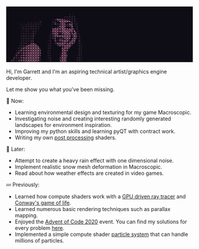 ![Aiko Banner](https://github.com/GarrettGunnell/GarrettGunnell/blob/main/Banner.png)

Hi, I'm Garrett and I'm an aspiring technical artist/graphics engine developer. 

Let me show you what you've been missing.

💬 Now:
- Learning environmental design and texturing for my game Macroscopic.
- Investigating noise and creating interesting randomly generated landscapes for environment inspiration.
- Improving my python skills and learning pyQT with contract work.
- Writing my own [post processing](https://github.com/GarrettGunnell/Image-Effects) shaders.

💭 Later:
- Attempt to create a heavy rain effect with one dimensional noise.
- Implement realistic snow mesh deformation in Macroscopic.
- Read about how weather effects are created in video games.

💤 Previously:
- Learned how compute shaders work with a [GPU driven ray tracer](https://github.com/GarrettGunnell/Compute-Ray-Tracer) and [Conway's game of life](https://github.com/GarrettGunnell/Compute-Game-Of-Life).
- Learned numerous basic rendering techniques such as parallax mapping.
- Enjoyed the [Advent of Code 2020](https://adventofcode.com/) event. You can find my solutions for every problem [here](https://github.com/GarrettGunnell/Advent-Of-Code-2020).
- Implemented a simple compute shader [particle system](https://github.com/GarrettGunnell/Compute-Particles) that can handle millions of particles.
